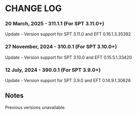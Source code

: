 # CHANGE LOG

### 20 March, 2025 - 311.1.1 (For SPT 3.11.0+)
Update - Version support for SPT 3.11.0 and EFT 0.16.1.3.35392</br>

### 27 November, 2024 - 310.0.1 (For SPT 3.10.0+)
Update - Version support for SPT 3.10.0 and EFT 0.15.5.1.33420</br>

### 12 July, 2024 - 390.0.1 (For SPT 3.9.0+)
Update - Version support for SPT 3.9.0 and EFT 0.14.9.1.30626</br>


## Notes
Previous versions unavailable.